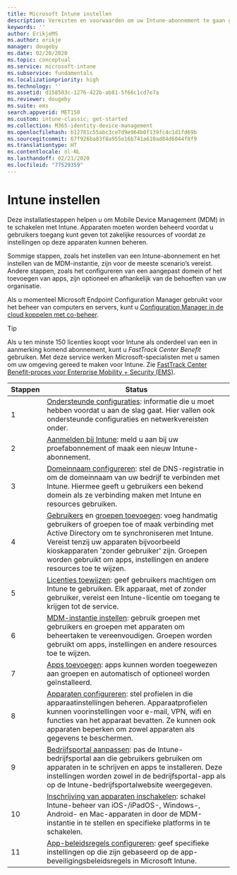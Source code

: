 ```yaml
---
title: Microsoft Intune instellen
description: Vereisten en voorwaarden om uw Intune-abonnement te gaan gebruiken
keywords: ''
author: ErikjeMS
ms.author: erikje
manager: dougeby
ms.date: 02/20/2020
ms.topic: conceptual
ms.service: microsoft-intune
ms.subservice: fundamentals
ms.localizationpriority: high
ms.technology: ''
ms.assetid: d158503c-1276-422b-ab81-5f66c1cd7e7a
ms.reviewer: dougeby
ms.suite: ems
search.appverid: MET150
ms.custom: intune-classic; get-started
ms.collection: M365-identity-device-management
ms.openlocfilehash: b12781c55abc3ce7d9e964b0f139fc4c1d1fd69b
ms.sourcegitcommit: 67f926ba83f8a955e16b741a610ad84d6044f8f9
ms.translationtype: HT
ms.contentlocale: nl-NL
ms.lasthandoff: 02/21/2020
ms.locfileid: "77529359"
---
```

# <a name="set-up-intune"></a>Intune instellen

Deze installatiestappen helpen u om Mobile Device Management (MDM) in te schakelen met Intune. Apparaten moeten worden beheerd voordat u gebruikers toegang kunt geven tot zakelijke resources of voordat ze instellingen op deze apparaten kunnen beheren.

Sommige stappen, zoals het instellen van een Intune-abonnement en het instellen van de MDM-instantie, zijn voor de meeste scenario’s vereist. Andere stappen, zoals het configureren van een aangepast domein of het toevoegen van apps, zijn optioneel en afhankelijk van de behoeften van uw organisatie.

Als u momenteel Microsoft Endpoint Configuration Manager gebruikt voor het beheer van computers en servers, kunt u [Configuration Manager in de cloud koppelen met co-beheer](https://docs.microsoft.com/configmgr/comanage/overview).

>[!TIP]
>Als u ten minste 150 licenties koopt voor Intune als onderdeel van een in aanmerking komend abonnement, kunt u *FastTrack Center Benefit* gebruiken. Met deze service werken Microsoft-specialisten met u samen om uw omgeving gereed te maken voor Intune. Zie [FastTrack Center Benefit-proces voor Enterprise Mobility + Security (EMS)](https://docs.microsoft.com/enterprise-mobility-security/Solutions/enterprise-mobility-fasttrack-program).

| Stappen | Status  |
|---|---|
|   1   | [Ondersteunde configuraties](supported-devices-browsers.md): informatie die u moet hebben voordat u aan de slag gaat. Hier vallen ook ondersteunde configuraties en netwerkvereisten onder.|
|   2   |  [Aanmelden bij Intune](account-sign-up.md): meld u aan bij uw proefabonnement of maak een nieuw Intune-abonnement. |
|   3   | [Domeinnaam configureren](custom-domain-name-configure.md): stel de DNS-registratie in om de domeinnaam van uw bedrijf te verbinden met Intune. Hiermee geeft u gebruikers een bekend domein als ze verbinding maken met Intune en resources gebruiken. |
|   4   | [Gebruikers](users-add.md) en [groepen toevoegen](../groups-add.md): voeg handmatig gebruikers of groepen toe of maak verbinding met Active Directory om te synchroniseren met Intune. Vereist tenzij uw apparaten bijvoorbeeld kioskapparaten 'zonder gebruiker' zijn. Groepen worden gebruikt om apps, instellingen en andere resources toe te wijzen.|
|   5   | [Licenties toewijzen](../licenses-assign.md): geef gebruikers machtigen om Intune te gebruiken. Elk apparaat, met of zonder gebruiker, vereist een Intune-licentie om toegang te krijgen tot de service. |
|   6   | [MDM-instantie instellen](../mdm-authority-set.md): gebruik groepen met gebruikers en groepen met apparaten om beheertaken te vereenvoudigen. Groepen worden gebruikt om apps, instellingen en andere resources toe te wijzen. |
|   7   | [Apps toevoegen](../apps/apps-add.md): apps kunnen worden toegewezen aan groepen en automatisch of optioneel worden geïnstalleerd. |
|   8   | [Apparaten configureren](../configuration/device-profiles.md): stel profielen in die apparaatinstellingen beheren. Apparaatprofielen kunnen voorinstellingen voor e-mail, VPN, wifi en functies van het apparaat bevatten. Ze kunnen ook apparaten beperken om zowel apparaten als gegevens te beschermen. |
|   9   |  [Bedrijfsportal aanpassen](../apps/company-portal-app.md): pas de Intune-bedrijfsportal aan die gebruikers gebruiken om apparaten in te schrijven en apps te installeren. Deze instellingen worden zowel in de bedrijfsportal-app als op de Intune-bedrijfsportalwebsite weergegeven.       |
|  10   | [Inschrijving van apparaten inschakelen](mdm-authority-set.md): schakel Intune-beheer van iOS-/iPadOS-, Windows-, Android- en Mac-apparaten in door de MDM-instantie in te stellen en specifieke platforms in te schakelen. |
|  11   |  [App-beleidsregels configureren](../apps/app-protection-policy.md): geef specifieke instellingen op die zijn gebaseerd op de app-beveiligingsbeleidsregels in Microsoft Intune. |
